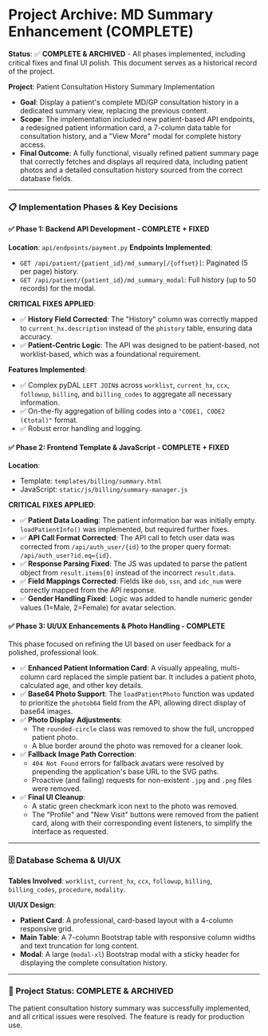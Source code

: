 # Project Archive: MD Summary Enhancement (COMPLETE)

**Status**: ✅ **COMPLETE & ARCHIVED** - All phases implemented, including critical fixes and final UI polish. This document serves as a historical record of the project.

**Project**: Patient Consultation History Summary Implementation

- **Goal**: Display a patient's complete MD/GP consultation history in a dedicated summary view, replacing the previous content.
- **Scope**: The implementation included new patient-based API endpoints, a redesigned patient information card, a 7-column data table for consultation history, and a "View More" modal for complete history access.
- **Final Outcome**: A fully functional, visually refined patient summary page that correctly fetches and displays all required data, including patient photos and a detailed consultation history sourced from the correct database fields.

---

### 📋 Implementation Phases & Key Decisions

#### ✅ Phase 1: Backend API Development - COMPLETE + FIXED

**Location**: `api/endpoints/payment.py`
**Endpoints Implemented**:

-   `GET /api/patient/{patient_id}/md_summary[/{offset}]`: Paginated (5 per page) history.
-   `GET /api/patient/{patient_id}/md_summary_modal`: Full history (up to 50 records) for the modal.

**CRITICAL FIXES APPLIED**:

-   ✅ **History Field Corrected**: The "History" column was correctly mapped to `current_hx.description` instead of the `phistory` table, ensuring data accuracy.
-   ✅ **Patient-Centric Logic**: The API was designed to be patient-based, not worklist-based, which was a foundational requirement.

**Features Implemented**:

-   ✅ Complex pyDAL `LEFT JOIN`s across `worklist`, `current_hx`, `ccx`, `followup`, `billing`, and `billing_codes` to aggregate all necessary information.
-   ✅ On-the-fly aggregation of billing codes into a `"CODE1, CODE2 (€total)"` format.
-   ✅ Robust error handling and logging.

#### ✅ Phase 2: Frontend Template & JavaScript - COMPLETE + FIXED

**Location**:
-   Template: `templates/billing/summary.html`
-   JavaScript: `static/js/billing/summary-manager.js`

**CRITICAL FIXES APPLIED**:

-   ✅ **Patient Data Loading**: The patient information bar was initially empty. `loadPatientInfo()` was implemented, but required further fixes.
-   ✅ **API Call Format Corrected**: The API call to fetch user data was corrected from `/api/auth_user/{id}` to the proper query format: `/api/auth_user?id.eq={id}`.
-   ✅ **Response Parsing Fixed**: The JS was updated to parse the patient object from `result.items[0]` instead of the incorrect `result.data`.
-   ✅ **Field Mappings Corrected**: Fields like `dob`, `ssn`, and `idc_num` were correctly mapped from the API response.
-   ✅ **Gender Handling Fixed**: Logic was added to handle numeric gender values (1=Male, 2=Female) for avatar selection.

#### ✅ Phase 3: UI/UX Enhancements & Photo Handling - COMPLETE

This phase focused on refining the UI based on user feedback for a polished, professional look.

-   ✅ **Enhanced Patient Information Card**: A visually appealing, multi-column card replaced the simple patient bar. It includes a patient photo, calculated age, and other key details.
-   ✅ **Base64 Photo Support**: The `loadPatientPhoto` function was updated to prioritize the `photob64` field from the API, allowing direct display of base64 images.
-   ✅ **Photo Display Adjustments**:
    -   The `rounded-circle` class was removed to show the full, uncropped patient photo.
    -   A blue border around the photo was removed for a cleaner look.
-   ✅ **Fallback Image Path Correction**:
    -   `404 Not Found` errors for fallback avatars were resolved by prepending the application's base URL to the SVG paths.
    -   Proactive (and failing) requests for non-existent `.jpg` and `.png` files were removed.
-   ✅ **Final UI Cleanup**:
    -   A static green checkmark icon next to the photo was removed.
    -   The "Profile" and "New Visit" buttons were removed from the patient card, along with their corresponding event listeners, to simplify the interface as requested.

---

### 🗄️ Database Schema & UI/UX

**Tables Involved**: `worklist`, `current_hx`, `ccx`, `followup`, `billing`, `billing_codes`, `procedure`, `modality`.

**UI/UX Design**:
-   **Patient Card**: A professional, card-based layout with a 4-column responsive grid.
-   **Main Table**: A 7-column Bootstrap table with responsive column widths and text truncation for long content.
-   **Modal**: A large (`modal-xl`) Bootstrap modal with a sticky header for displaying the complete consultation history.

---

### 🎉 Project Status: COMPLETE & ARCHIVED

The patient consultation history summary was successfully implemented, and all critical issues were resolved. The feature is ready for production use.
